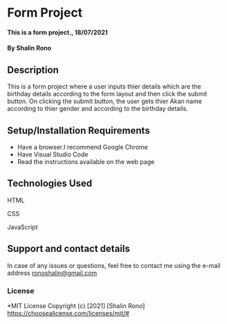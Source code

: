  # Form Project
#### This is a form project., 18/07/2021
#### By **Shalin Rono**
## Description
This is a form project where a user inputs thier details which are the birthday details according to the form layout and then click the submit button. On clicking the submit button, the user gets thier Akan name according to thier gender and according to the birthday details.
## Setup/Installation Requirements
* Have a browser.I recommend Google Chrome
* Have Visual Studio Code
* Read the instructions available on the web page
## Technologies Used

HTML

CSS

JavaScript
## Support and contact details
In case of any issues or questions, feel free to contact me using the e-mail address ronoshalin@gmail.com
### License
*MIT License
Copyright (c) [2021] [Shalin Rono]
https://choosealicense.com/licenses/mit/#